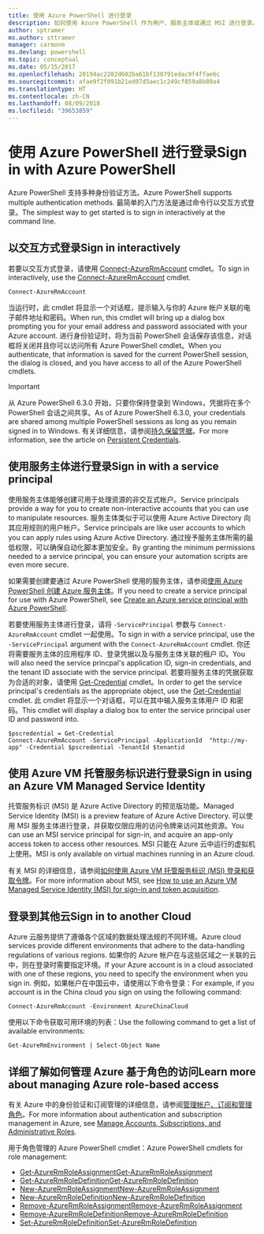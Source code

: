 ```yaml
---
title: 使用 Azure PowerShell 进行登录
description: 如何使用 Azure PowerShell 作为用户、服务主体或通过 MSI 进行登录。
author: sptramer
ms.author: sttramer
manager: carmonm
ms.devlang: powershell
ms.topic: conceptual
ms.date: 05/15/2017
ms.openlocfilehash: 20194ac2282d602ba61bf130791edac9f4ffae6c
ms.sourcegitcommit: afae9f2f091b21ed07d5aec1c249cf859a8b89a4
ms.translationtype: HT
ms.contentlocale: zh-CN
ms.lasthandoff: 08/09/2018
ms.locfileid: "39653859"
---
```

# <a name="sign-in-with-azure-powershell"></a><span data-ttu-id="1f242-103">使用 Azure PowerShell 进行登录</span><span class="sxs-lookup"><span data-stu-id="1f242-103">Sign in with Azure PowerShell</span></span>

<span data-ttu-id="1f242-104">Azure PowerShell 支持多种身份验证方法。</span><span class="sxs-lookup"><span data-stu-id="1f242-104">Azure PowerShell supports multiple authentication methods.</span></span> <span data-ttu-id="1f242-105">最简单的入门方法是通过命令行以交互方式登录。</span><span class="sxs-lookup"><span data-stu-id="1f242-105">The simplest way to get started is to sign in interactively at the command line.</span></span>

## <a name="sign-in-interactively"></a><span data-ttu-id="1f242-106">以交互方式登录</span><span class="sxs-lookup"><span data-stu-id="1f242-106">Sign in interactively</span></span>

<span data-ttu-id="1f242-107">若要以交互方式登录，请使用 [Connect-AzureRmAccount](/powershell/module/azurerm.profile/connect-azurermaccount) cmdlet。</span><span class="sxs-lookup"><span data-stu-id="1f242-107">To sign in interactively, use the [Connect-AzureRmAccount](/powershell/module/azurerm.profile/connect-azurermaccount) cmdlet.</span></span>

```azurepowershell
Connect-AzureRmAccount
```

<span data-ttu-id="1f242-108">当运行时，此 cmdlet 将显示一个对话框，提示输入与你的 Azure 帐户关联的电子邮件地址和密码。</span><span class="sxs-lookup"><span data-stu-id="1f242-108">When run, this cmdlet will bring up a dialog box prompting you for your email address and password associated with your Azure account.</span></span> <span data-ttu-id="1f242-109">进行身份验证时，将为当前 PowerShell 会话保存该信息，对话框将关闭并且你可以访问所有 Azure PowerShell cmdlet。</span><span class="sxs-lookup"><span data-stu-id="1f242-109">When you authenticate, that information is saved for the current PowerShell session, the dialog is closed, and you have access to all of the Azure PowerShell cmdlets.</span></span>

> [!IMPORTANT]
> <span data-ttu-id="1f242-110">从 Azure PowerShell 6.3.0 开始，只要你保持登录到 Windows，凭据将在多个 PowerShell 会话之间共享。</span><span class="sxs-lookup"><span data-stu-id="1f242-110">As of Azure PowerShell 6.3.0, your credentials are shared among multiple PowerShell sessions as long as you remain signed in to Windows.</span></span> <span data-ttu-id="1f242-111">有关详细信息，请参阅[持久保留凭据](context-persistence.md)。</span><span class="sxs-lookup"><span data-stu-id="1f242-111">For more information, see the article on [Persistent Credentials](context-persistence.md).</span></span>

## <a name="sign-in-with-a-service-principal"></a><span data-ttu-id="1f242-112">使用服务主体进行登录</span><span class="sxs-lookup"><span data-stu-id="1f242-112">Sign in with a service principal</span></span>

<span data-ttu-id="1f242-113">使用服务主体能够创建可用于处理资源的非交互式帐户。</span><span class="sxs-lookup"><span data-stu-id="1f242-113">Service principals provide a way for you to create non-interactive accounts that you can use to manipulate resources.</span></span> <span data-ttu-id="1f242-114">服务主体类似于可以使用 Azure Active Directory 向其应用规则的用户帐户。</span><span class="sxs-lookup"><span data-stu-id="1f242-114">Service principals are like user accounts to which you can apply rules using Azure Active Directory.</span></span> <span data-ttu-id="1f242-115">通过授予服务主体所需的最低权限，可以确保自动化脚本更加安全。</span><span class="sxs-lookup"><span data-stu-id="1f242-115">By granting the minimum permissions needed to a service principal, you can ensure your automation scripts are even more secure.</span></span>

<span data-ttu-id="1f242-116">如果需要创建要通过 Azure PowerShell 使用的服务主体，请参阅[使用 Azure PowerShell 创建 Azure 服务主体](create-azure-service-principal-azureps.md)。</span><span class="sxs-lookup"><span data-stu-id="1f242-116">If you need to create a service principal for use with Azure PowerShell, see [Create an Azure service principal with Azure PowerShell](create-azure-service-principal-azureps.md).</span></span>

<span data-ttu-id="1f242-117">若要使用服务主体进行登录，请将 `-ServicePrincipal` 参数与 `Connect-AzureRmAccount` cmdlet 一起使用。</span><span class="sxs-lookup"><span data-stu-id="1f242-117">To sign in with a service principal, use the `-ServicePrincipal` argument with the `Connect-AzureRmAccount` cmdlet.</span></span> <span data-ttu-id="1f242-118">你还将需要服务主体的应用程序 ID、登录凭据以及与服务主体关联的租户 ID。</span><span class="sxs-lookup"><span data-stu-id="1f242-118">You will also need the service princpal's application ID, sign-in credentials, and the tenant ID associate with the service principal.</span></span> <span data-ttu-id="1f242-119">若要将服务主体的凭据获取为合适的对象，请使用 [Get-Credential](/powershell/module/microsoft.powershell.security/get-credential) cmdlet。</span><span class="sxs-lookup"><span data-stu-id="1f242-119">In order to get the service principal's credentials as the appropriate object, use the [Get-Credential](/powershell/module/microsoft.powershell.security/get-credential) cmdlet.</span></span> <span data-ttu-id="1f242-120">此 cmdlet 将显示一个对话框，可以在其中输入服务主体用户 ID 和密码。</span><span class="sxs-lookup"><span data-stu-id="1f242-120">This cmdlet will display a dialog box to enter the service principal user ID and password into.</span></span>

```azurepowershell-interactive
$pscredential = Get-Credential
Connect-AzureRmAccount -ServicePrincipal -ApplicationId  "http://my-app" -Credential $pscredential -TenantId $tenantid
```

## <a name="sign-in-using-an-azure-vm-managed-service-identity"></a><span data-ttu-id="1f242-121">使用 Azure VM 托管服务标识进行登录</span><span class="sxs-lookup"><span data-stu-id="1f242-121">Sign in using an Azure VM Managed Service Identity</span></span>

<span data-ttu-id="1f242-122">托管服务标识 (MSI) 是 Azure Active Directory 的预览版功能。</span><span class="sxs-lookup"><span data-stu-id="1f242-122">Managed Service Identity (MSI) is a preview feature of Azure Active Directory.</span></span> <span data-ttu-id="1f242-123">可以使用 MSI 服务主体进行登录，并获取仅限应用的访问令牌来访问其他资源。</span><span class="sxs-lookup"><span data-stu-id="1f242-123">You can use an MSI service principal for sign-in, and acquire an app-only access token to access other resources.</span></span> <span data-ttu-id="1f242-124">MSI 只能在 Azure 云中运行的虚拟机上使用。</span><span class="sxs-lookup"><span data-stu-id="1f242-124">MSI is only available on virtual machines running in an Azure cloud.</span></span>

<span data-ttu-id="1f242-125">有关 MSI 的详细信息，请参阅[如何使用 Azure VM 托管服务标识 (MSI) 登录和获取令牌](/azure/active-directory/msi-how-to-get-access-token-using-msi)。</span><span class="sxs-lookup"><span data-stu-id="1f242-125">For more information about MSI, see [How to use an Azure VM Managed Service Identity (MSI) for sign-in and token acquisition](/azure/active-directory/msi-how-to-get-access-token-using-msi).</span></span>

## <a name="sign-in-to-another-cloud"></a><span data-ttu-id="1f242-126">登录到其他云</span><span class="sxs-lookup"><span data-stu-id="1f242-126">Sign in to another Cloud</span></span>

<span data-ttu-id="1f242-127">Azure 云服务提供了遵循各个区域的数据处理法规的不同环境。</span><span class="sxs-lookup"><span data-stu-id="1f242-127">Azure cloud services provide different environments that adhere to the data-handling regulations of various regions.</span></span> <span data-ttu-id="1f242-128">如果你的 Azure 帐户在与这些区域之一关联的云中，则在登录时需要指定环境。</span><span class="sxs-lookup"><span data-stu-id="1f242-128">If your Azure account is in a cloud associated with one of these regions, you need to specify the environment when you sign in.</span></span> <span data-ttu-id="1f242-129">例如，如果帐户在中国云中，请使用以下命令登录：</span><span class="sxs-lookup"><span data-stu-id="1f242-129">For example, if you account is in the China cloud you sign on using the following command:</span></span>

```azurepowershell-interactive
Connect-AzureRmAccount -Environment AzureChinaCloud
```

<span data-ttu-id="1f242-130">使用以下命令获取可用环境的列表：</span><span class="sxs-lookup"><span data-stu-id="1f242-130">Use the following command to get a list of available environments:</span></span>

```azurepowershell-interactive
Get-AzureRmEnvironment | Select-Object Name
```

## <a name="learn-more-about-managing-azure-role-based-access"></a><span data-ttu-id="1f242-131">详细了解如何管理 Azure 基于角色的访问</span><span class="sxs-lookup"><span data-stu-id="1f242-131">Learn more about managing Azure role-based access</span></span>

<span data-ttu-id="1f242-132">有关 Azure 中的身份验证和订阅管理的详细信息，请参阅[管理帐户、订阅和管理角色](/azure/active-directory/role-based-access-control-configure)。</span><span class="sxs-lookup"><span data-stu-id="1f242-132">For more information about authentication and subscription management in Azure, see [Manage Accounts, Subscriptions, and Administrative Roles](/azure/active-directory/role-based-access-control-configure).</span></span>

<span data-ttu-id="1f242-133">用于角色管理的 Azure PowerShell cmdlet：</span><span class="sxs-lookup"><span data-stu-id="1f242-133">Azure PowerShell cmdlets for role management:</span></span>

* [<span data-ttu-id="1f242-134">Get-AzureRmRoleAssignment</span><span class="sxs-lookup"><span data-stu-id="1f242-134">Get-AzureRmRoleAssignment</span></span>](/powershell/module/AzureRM.Resources/Get-AzureRmRoleAssignment)
* [<span data-ttu-id="1f242-135">Get-AzureRmRoleDefinition</span><span class="sxs-lookup"><span data-stu-id="1f242-135">Get-AzureRmRoleDefinition</span></span>](/powershell/module/AzureRM.Resources/Get-AzureRmRoleDefinition)
* [<span data-ttu-id="1f242-136">New-AzureRmRoleAssignment</span><span class="sxs-lookup"><span data-stu-id="1f242-136">New-AzureRmRoleAssignment</span></span>](/powershell/module/AzureRM.Resources/New-AzureRmRoleAssignment)
* [<span data-ttu-id="1f242-137">New-AzureRmRoleDefinition</span><span class="sxs-lookup"><span data-stu-id="1f242-137">New-AzureRmRoleDefinition</span></span>](/powershell/module/AzureRM.Resources/New-AzureRmRoleDefinition)
* [<span data-ttu-id="1f242-138">Remove-AzureRmRoleAssignment</span><span class="sxs-lookup"><span data-stu-id="1f242-138">Remove-AzureRmRoleAssignment</span></span>](/powershell/module/AzureRM.Resources/Remove-AzureRmRoleAssignment)
* [<span data-ttu-id="1f242-139">Remove-AzureRmRoleDefinition</span><span class="sxs-lookup"><span data-stu-id="1f242-139">Remove-AzureRmRoleDefinition</span></span>](/powershell/module/AzureRM.Resources/Remove-AzureRmRoleDefinition)
* [<span data-ttu-id="1f242-140">Set-AzureRmRoleDefinition</span><span class="sxs-lookup"><span data-stu-id="1f242-140">Set-AzureRmRoleDefinition</span></span>](/powershell/moduel/AzureRM.Resources/Set-AzureRmRoleDefinition)
